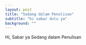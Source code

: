 ```yaml
---
layout: post
title: "Sedang dalam Penulisan"
subtitle: "hi sabar dulu ya"
background: ""
---
```


Hi, Sabar ya Sedang dalam Penulisan
